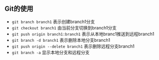 ## Git的使用
* `git branch branch1`
表示创建branch1分支  
* `git checkout branch1` 
由当前分支切换到branch1分支  
* `git push origin branch1:branch1` 
 表示从本地branc1推送到远程branch1  
* `git branch -d branch1` 
 表示删除本地分支branch1  
* `git push origin --delete branch1` 
表示删除远程分支branch1  
* `git branch -a` 
显示本地分支和远程分支

